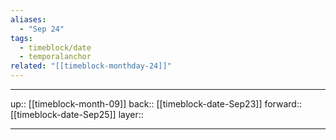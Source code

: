 ```yaml
---
aliases:
  - "Sep 24"
tags:
  - timeblock/date
  - temporalanchor
related: "[[timeblock-monthday-24]]"
---
```




***

up:: [[timeblock-month-09]]
back:: [[timeblock-date-Sep23]]
forward:: [[timeblock-date-Sep25]]
layer:: 

***
